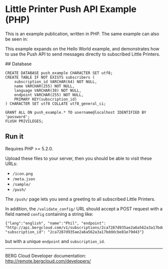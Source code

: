 # Little Printer Push API Example (PHP)

This is an example publication, written in PHP. The same example can also be seen in:

This example expands on the Hello World example, and demonstrates how to use the Push API to send messages directly to subscribed Little Printers.

## Database

	CREATE DATABASE push_example CHARACTER SET utf8;
	CREATE TABLE IF NOT EXISTS subscribers (
		subscription_id VARCHAR(64) NOT NULL,
		name VARCHAR(255) NOT NULL,
		language VARCHAR(30) NOT NULL,
		endpoint VARCHAR(255) NOT NULL,
		PRIMARY KEY(subscription_id)
	) CHARACTER SET utf8 COLLATE utf8_general_ci;

	GRANT ALL ON push_example.* TO username@localhost IDENTIFIED BY 'password';
	FLUSH PRIVILEGES;

## Run it

Requires PHP >= 5.2.0.

Upload these files to your server, then you should be able to visit these URLs:

* `/icon.png`
* `/meta.json`
* `/sample/`
* `/push/`

The `/push/` page lets you send a greeting to all subscribed Little Printers.

In addition, the `/validate_config/` URL should accept a POST request with a field named `config` containing a string like:

	{"lang":"english", "name":"Phil", "endpoint": "http://api.bergcloud.com/v1/subscriptions/2ca7287d935ae2a6a562a3a17bdddcbe81e79d43/publish", "subscription_id": "2ca7287d935ae2a6a562a3a17bdddcbe81e79d43"}

but with a unique `endpoint` and `subscription_id`.

----

BERG Cloud Developer documentation: http://remote.bergcloud.com/developers/

